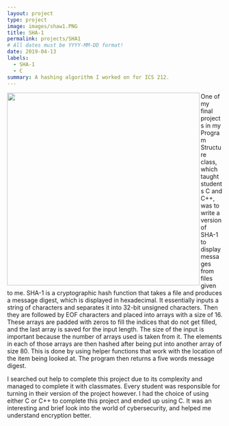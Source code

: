 ```yaml
---
layout: project
type: project
image: images/shaw1.PNG
title: SHA-1
permalink: projects/SHA1
# All dates must be YYYY-MM-DD format!
date: 2019-04-13
labels:
  - SHA-1
  - C
summary: A hashing algorithm I worked on for ICS 212.
---
```


<img class="ui image" align="left" src="{{ site.baseurl }}/images/shaone.jpg" height="450" width="450" >

One of my final projects in my Program Structure class, which taught students C and C++, was to write a version of SHA-1 to display messages from files given to me. SHA-1 is a cryptographic hash function that takes a file and produces a message digest, which is displayed in hexadecimal. It essentially inputs a string of characters and separates it into 32-bit unsigned characters. Then they are followed by EOF characters and placed into arrays with a size of 16. These arrays are padded with zeros to fill the indices that do not get filled, and the last array is saved for the input length. The size of the input is important because the number of arrays used is taken from it. The elements in each of those arrays are then hashed after being put into another array of size 80. This is done by using helper functions that work with the location of the item being looked at. The program then returns a five words message digest. 

I searched out help to complete this project due to its complexity and managed to complete it with classmates. Every student was responsible for turning in their version of the project however. I had the choice of using either C or C++ to complete this project and ended up using C. It was an interesting and brief look into the world of cybersecurity, and helped me understand encryption better. 
